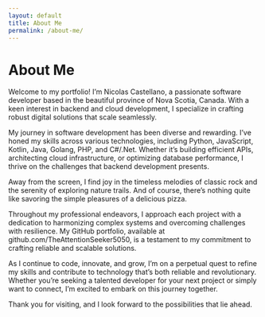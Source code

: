 ```yaml
---
layout: default
title: About Me
permalink: /about-me/
---
```


# About Me

<!-- ![alt text](/assets/images/profile-picture-1.jpeg) -->

Welcome to my portfolio! I’m Nicolas Castellano, a passionate software developer based in the beautiful province of Nova Scotia, Canada. With a keen interest in backend and cloud development, I specialize in crafting robust digital solutions that scale seamlessly.

My journey in software development has been diverse and rewarding. I’ve honed my skills across various technologies, including Python, JavaScript, Kotlin, Java, Golang, PHP, and C#/.Net. Whether it’s building efficient APIs, architecting cloud infrastructure, or optimizing database performance, I thrive on the challenges that backend development presents.

Away from the screen, I find joy in the timeless melodies of classic rock and the serenity of exploring nature trails. And of course, there’s nothing quite like savoring the simple pleasures of a delicious pizza.

Throughout my professional endeavors, I approach each project with a dedication to harmonizing complex systems and overcoming challenges with resilience. My GitHub portfolio, available at github.com/TheAttentionSeeker5050, is a testament to my commitment to crafting reliable and scalable solutions.

As I continue to code, innovate, and grow, I’m on a perpetual quest to refine my skills and contribute to technology that’s both reliable and revolutionary. Whether you’re seeking a talented developer for your next project or simply want to connect, I’m excited to embark on this journey together.

Thank you for visiting, and I look forward to the possibilities that lie ahead.